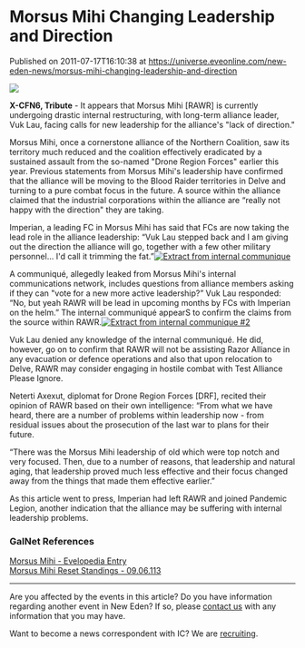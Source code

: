 # Morsus Mihi Changing Leadership and Direction
Published on 2011-07-17T16:10:38 at https://universe.eveonline.com/new-eden-news/morsus-mihi-changing-leadership-and-direction

![](http://www.eve-ic.net/media/assets/icarticlebanner.png)  
  
 **X-CFN6, Tribute** \- It appears that Morsus Mihi [RAWR] is currently undergoing drastic internal restructuring, with long-term alliance leader, Vuk Lau, facing calls for new leadership for the alliance's "lack of direction."   
  
Morsus Mihi, once a cornerstone alliance of the Northern Coalition, saw its territory much reduced and the coalition effectively eradicated by a sustained assault from the so-named "Drone Region Forces" earlier this year. Previous statements from Morsus Mihi's leadership have confirmed that the alliance will be moving to the Blood Raider territories in Delve and turning to a pure combat focus in the future. A source within the alliance claimed that the industrial corporations within the alliance are “really not happy with the direction" they are taking.   
  
Imperian, a leading FC in Morsus Mihi has said that FCs are now taking the lead role in the alliance leadership: “Vuk Lau stepped back and I am giving out the direction the alliance will go, together with a few other military personnel... I'd call it trimming the fat.”[![Extract from internal communique](http://www.eve-ic.net/media/articles/4609/extractfrominternalcommuniquthumb.png)](http://www.eve-ic.net/media/igbd/igbd.php?faction=ic&url=http://www.eve-ic.net/media/articles/4609/extractfrominternalcommuniqu.png)   
  
A communiqué, allegedly leaked from Morsus Mihi's internal communications network, includes questions from alliance members asking if they can "vote for a new more active leadership?” Vuk Lau responded: “No, but yeah RAWR will be lead in upcoming months by FCs with Imperian on the helm.” The internal communiqué appearS to confirm the claims from the source within RAWR.[![Extract from internal communique #2](http://www.eve-ic.net/media/articles/4609/extractfrominternalcommuniqu2thumb.png)](http://www.eve-ic.net/media/igbd/igbd.php?faction=ic&url=http://www.eve-ic.net/media/articles/4609/extractfrominternalcommuniqu2.png) [](http://www.eve-ic.net/media/igbd/igbd.php?faction=ic&url=http://www.eve-ic.net/media/articles/4609/extractfrominternalcommuniqu.png)   
  
Vuk Lau denied any knowledge of the internal communiqué. He did, however, go on to confirm that RAWR will not be assisting Razor Alliance in any evacuation or defence operations and also that upon relocation to Delve, RAWR may consider engaging in hostile combat with Test Alliance Please Ignore.   
  
Neterti Axexut, diplomat for Drone Region Forces [DRF], recited their opinion of RAWR based on their own intelligence: “From what we have heard, there are a number of problems within leadership now - from residual issues about the prosecution of the last war to plans for their future.   
  
“There was the Morsus Mihi leadership of old which were top notch and very focused. Then, due to a number of reasons, that leadership and natural aging, that leadership proved much less effective and their focus changed away from the things that made them effective earlier.”   
  
As this article went to press, Imperian had left RAWR and joined Pandemic Legion, another indication that the alliance may be suffering with internal leadership problems.

### GalNet References

[Morsus Mihi - Evelopedia Entry](http://wiki.eveonline.com/en/wiki/Morsus_Mihi)  
[Morsus Mihi Reset Standings - 09.06.113](http://www.eveonline.com/news.asp?a=single&nid=4606&tid=7)

* * *

Are you affected by the events in this article? Do you have information regarding another event in New Eden? If so, please [contact us](http://www.eveonline.com/news.asp?a=submitrp) with any information that you may have.  
  
Want to become a news correspondent with IC? We are [recruiting](http://www.eveonline.com/isd.asp).

